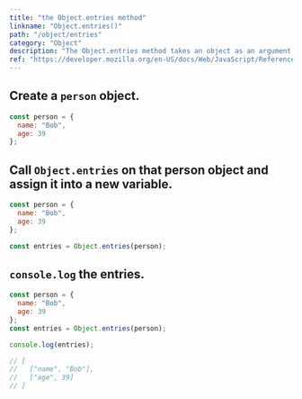 ```yaml
---
title: "the Object.entries method"
linkname: "Object.entries()"
path: "/object/entries"
category: "Object"
description: "The Object.entries method takes an object as an argument and returns an array of two element arrays: the first element is an object key and the second element is the value for that key. Object.entries returns enumerable own properties and properties from the prototype chain."
ref: "https://developer.mozilla.org/en-US/docs/Web/JavaScript/Reference/Global_Objects/Object/entries"
---
```


<!-- prettier-ignore-start -->

## Create a `person` object.

```javascript content
const person = {
  name: "Bob",
  age: 39
};
```

## Call `Object.entries` on that person object and assign it into a new variable.

```javascript start
const person = {
  name: "Bob",
  age: 39
};
```

```javascript content
const entries = Object.entries(person);
```

## `console.log` the entries.

```javascript start
const person = {
  name: "Bob",
  age: 39
};
const entries = Object.entries(person);
```

```javascript content
console.log(entries);
```

```javascript after
// [
//   ["name", "Bob"],
//   ["age", 39]
// ]
```

<!-- prettier-ignore-end -->
